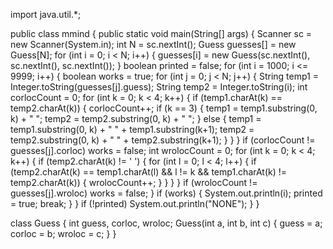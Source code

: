 import java.util.*;

public class mmind {
    public static void main(String[] args) {
        Scanner sc = new Scanner(System.in);
        int N = sc.nextInt();
        Guess guesses[] = new Guess[N];
        for (int i = 0; i < N; i++) {
            guesses[i] = new Guess(sc.nextInt(), sc.nextInt(), sc.nextInt());
        }
        boolean printed = false;
        for (int i = 1000; i <= 9999; i++) {
            boolean works = true;
            for (int j = 0; j < N; j++) {
                String temp1 = Integer.toString(guesses[j].guess);
                String temp2 = Integer.toString(i);
                int corlocCount = 0;
                for (int k = 0; k < 4; k++) {
                    if (temp1.charAt(k) == temp2.charAt(k)) {
                        corlocCount++;
                        if (k == 3) {
                            temp1 = temp1.substring(0, k) + " ";
                            temp2 = temp2.substring(0, k) + " ";
                        }
                        else {
                            temp1 = temp1.substring(0, k) + " " + temp1.substring(k+1);
                            temp2 = temp2.substring(0, k) + " " + temp2.substring(k+1);
                        }
                    }
                }
                if (corlocCount != guesses[j].corloc) works = false;
                int wrolocCount = 0;
                for (int k = 0; k < 4; k++) {
                    if (temp2.charAt(k) != ' ') {
                        for (int l = 0; l < 4; l++) {
                            if (temp2.charAt(k) == temp1.charAt(l) && l != k && temp1.charAt(k) != temp2.charAt(k)) {
                                wrolocCount++;
                            }
                        }
                    }
                }
                if (wrolocCount != guesses[j].wroloc) works = false;
            }
            if (works) {
                System.out.println(i);
                printed = true;
                break;
            }
        }
        if (!printed) System.out.println("NONE");
    }
}

class Guess {
    int guess, corloc, wroloc;
    Guess(int a, int b, int c) {
        guess = a;
        corloc = b;
        wroloc = c;
    }
}
